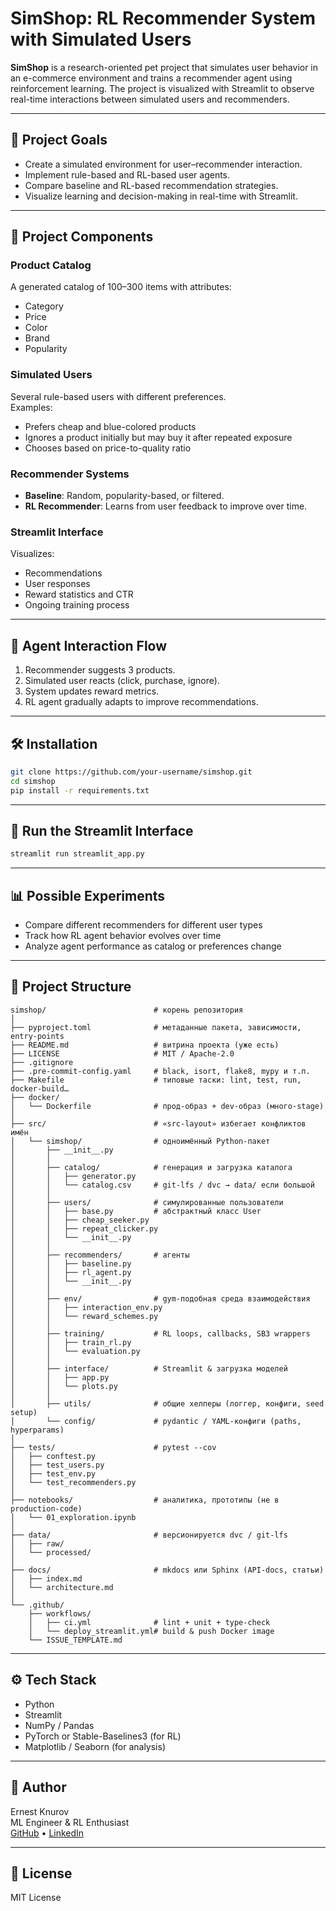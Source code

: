 # SimShop: RL Recommender System with Simulated Users

**SimShop** is a research-oriented pet project that simulates user behavior in an e-commerce environment and trains a recommender agent using reinforcement learning. The project is visualized with Streamlit to observe real-time interactions between simulated users and recommenders.

---

## 📌 Project Goals

- Create a simulated environment for user–recommender interaction.
- Implement rule-based and RL-based user agents.
- Compare baseline and RL-based recommendation strategies.
- Visualize learning and decision-making in real-time with Streamlit.

---

## 🧠 Project Components

### Product Catalog
A generated catalog of 100–300 items with attributes:
- Category
- Price
- Color
- Brand
- Popularity

### Simulated Users
Several rule-based users with different preferences.  
Examples:
- Prefers cheap and blue-colored products
- Ignores a product initially but may buy it after repeated exposure
- Chooses based on price-to-quality ratio

### Recommender Systems
- **Baseline**: Random, popularity-based, or filtered.
- **RL Recommender**: Learns from user feedback to improve over time.

### Streamlit Interface
Visualizes:
- Recommendations
- User responses
- Reward statistics and CTR
- Ongoing training process

---

## 🔁 Agent Interaction Flow

1. Recommender suggests 3 products.
2. Simulated user reacts (click, purchase, ignore).
3. System updates reward metrics.
4. RL agent gradually adapts to improve recommendations.

---

## 🛠 Installation

```bash
git clone https://github.com/your-username/simshop.git
cd simshop
pip install -r requirements.txt
```

---

## 🚀 Run the Streamlit Interface

```bash
streamlit run streamlit_app.py
```

---

## 📊 Possible Experiments

- Compare different recommenders for different user types
- Track how RL agent behavior evolves over time
- Analyze agent performance as catalog or preferences change

---

## 📁 Project Structure

```
simshop/                        # корень репозитория
│
├── pyproject.toml              # метаданные пакета, зависимости, entry-points
├── README.md                   # витрина проекта (уже есть)
├── LICENSE                     # MIT / Apache-2.0
├── .gitignore
├── .pre-commit-config.yaml     # black, isort, flake8, mypy и т.п.
├── Makefile                    # типовые таски: lint, test, run, docker-build…
├── docker/
│   └── Dockerfile              # прод-образ + dev-образ (много-stage)           
│
├── src/                        # «src-layout» избегает конфликтов имён
│   └── simshop/                # одноимённый Python-пакет
│       ├── __init__.py
│       │
│       ├── catalog/            # генерация и загрузка каталога
│       │   ├── generator.py
│       │   └── catalog.csv     # git-lfs / dvc → data/ если большой
│       │
│       ├── users/              # симулированные пользователи
│       │   ├── base.py         # абстрактный класс User
│       │   ├── cheap_seeker.py
│       │   ├── repeat_clicker.py
│       │   └── __init__.py
│       │
│       ├── recommenders/       # агенты
│       │   ├── baseline.py
│       │   ├── rl_agent.py
│       │   └── __init__.py
│       │
│       ├── env/                # gym-подобная среда взаимодействия
│       │   ├── interaction_env.py
│       │   └── reward_schemes.py
│       │
│       ├── training/           # RL loops, callbacks, SB3 wrappers
│       │   ├── train_rl.py
│       │   └── evaluation.py
│       │
│       ├── interface/          # Streamlit & загрузка моделей
│       │   ├── app.py
│       │   └── plots.py
│       │
│       ├── utils/              # общие хелперы (логгер, конфиги, seed setup)
│       └── config/             # pydantic / YAML-конфиги (paths, hyperparams)
│
├── tests/                      # pytest --cov
│   ├── conftest.py
│   ├── test_users.py
│   ├── test_env.py
│   └── test_recommenders.py
│
├── notebooks/                  # аналитика, прототипы (не в production-code)
│   └── 01_exploration.ipynb
│
├── data/                       # версионируется dvc / git-lfs
│   ├── raw/
│   └── processed/
│
├── docs/                       # mkdocs или Sphinx (API-docs, статьи)
│   ├── index.md
│   └── architecture.md
│
└── .github/
    ├── workflows/
    │   ├── ci.yml              # lint + unit + type-check
    │   └── deploy_streamlit.yml# build & push Docker image
    └── ISSUE_TEMPLATE.md
```

---

## ⚙️ Tech Stack

- Python
- Streamlit
- NumPy / Pandas
- PyTorch or Stable-Baselines3 (for RL)
- Matplotlib / Seaborn (for analysis)

---

## 👤 Author

Ernest Knurov  
ML Engineer & RL Enthusiast  
[GitHub](https://github.com/your-username) • [LinkedIn](https://linkedin.com/in/your-profile)

---

## 📝 License

MIT License
